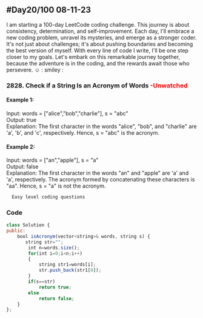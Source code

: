 
## #Day20/100 08-11-23

I am starting a 100-day LeetCode coding challenge. This journey is about consistency, determination, and self-improvement. Each day, I'll embrace a new coding problem, unravel its mysteries, and emerge as a stronger coder. It's not just about challenges; it's about pushing boundaries and becoming the best version of myself. With every line of code I write, I'll be one step closer to my goals. Let's embark on this remarkable journey together, because the adventure is in the coding, and the rewards await those who persevere. ☺️
: smiley : 


### 2828. Check if a String Is an Acronym of Words <font color="Red"> -Unwatched </font>
#### Example 1:

Input: words = ["alice","bob","charlie"], s = "abc"\
Output: true\
Explanation: The first character in the words "alice", "bob", and "charlie" are 'a', 'b', and 'c', respectively. Hence, s = "abc" is the acronym.

#### Example 2:
Input: words = ["an","apple"], s = "a"\
Output: false\
Explanation: The first character in the words "an" and "apple" are 'a' and 'a', respectively. 
The acronym formed by concatenating these characters is "aa". 
Hence, s = "a" is not the acronym.
```bash
  Easy level coding questions
```


### Code

```javascript
class Solution {
public:
    bool isAcronym(vector<string>& words, string s) {
       string str="";
        int n=words.size();
        for(int i=0;i<n;i++)
        {
            string str1=words[i];
            str.push_back(str1[0]);
        }
        if(s==str)
            return true;
        else
            return false; 
    }
};
```
